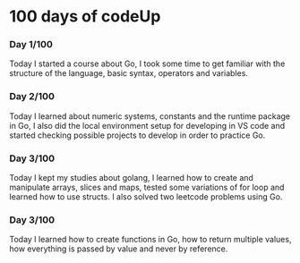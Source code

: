 # 100 days of codeUp

### Day 1/100

Today I started a course about Go, I took some time to get familiar with the structure of the language, basic syntax, operators and variables.

### Day 2/100

Today I learned about numeric systems, constants and the runtime package in Go, I also did the local environment setup for developing in VS code and started checking possible projects to develop in order to practice Go.

### Day 3/100

Today I kept my studies about golang, I learned how to create and manipulate arrays, slices and maps, tested some variations of for loop and learned how to use structs. I also solved two leetcode problems using Go.

### Day 3/100

Today I learned how to create functions in Go, how to return multiple values, how everything is passed by value and never by reference.
